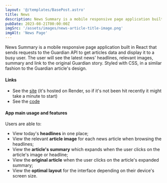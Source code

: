 ```yaml
---
layout: '@/templates/BasePost.astro'
title: News
description: News Summary is a mobile responsive page application built in React.
pubDate: 2023-08-21T00:00:00Z
imgSrc: '/assets/images/news-article-title-image.png'
imgAlt: 'News Page'
---
```


News Summary is a mobile responsive page application built in React that sends requests to the Guardian API to get articles data and display it to a busy user. The user will see the latest news' headlines, relevant images, summary and link to the original Guardian story. Styled with CSS, in a similar fashion to the Guardian article's design.

#### Links

- See the [site](https://news-0uxg.onrender.com/) (it's hosted on Render, so if it's not been hit recently it might take a minute to start)  
- See the [code](https://github.com/OanaDemian/news-summary-challenge-df)

#### App main usage and features

Users are able to:

- View today's **headlines** in one place;
- View the relevant **article image** for each news article when browsing the headlines;
- View the **article's summary** which expands when the user clicks on the article's image or headline;
- View the **original article** when the user clicks on the article's expanded summary;
- View the **optimal layout** for the interface depending on their device's screen size.

